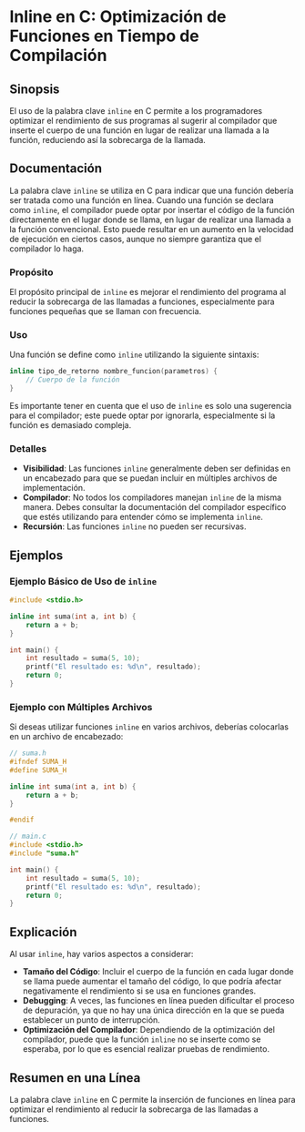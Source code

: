 <!--
Meta Description: # Inline en C: Optimización de Funciones en Tiempo de Compilación ## Sinopsis El uso de la palabra clave `inline` en C permite a los programadores opt...
Meta Keywords: inline, que, función, funciones, una
-->

# Inline en C: Optimización de Funciones en Tiempo de Compilación

## Sinopsis
El uso de la palabra clave `inline` en C permite a los programadores optimizar el rendimiento de sus programas al sugerir al compilador que inserte el cuerpo de una función en lugar de realizar una llamada a la función, reduciendo así la sobrecarga de la llamada.

## Documentación
La palabra clave `inline` se utiliza en C para indicar que una función debería ser tratada como una función en línea. Cuando una función se declara como `inline`, el compilador puede optar por insertar el código de la función directamente en el lugar donde se llama, en lugar de realizar una llamada a la función convencional. Esto puede resultar en un aumento en la velocidad de ejecución en ciertos casos, aunque no siempre garantiza que el compilador lo haga.

### Propósito
El propósito principal de `inline` es mejorar el rendimiento del programa al reducir la sobrecarga de las llamadas a funciones, especialmente para funciones pequeñas que se llaman con frecuencia.

### Uso
Una función se define como `inline` utilizando la siguiente sintaxis:

```c
inline tipo_de_retorno nombre_funcion(parametros) {
    // Cuerpo de la función
}
```

Es importante tener en cuenta que el uso de `inline` es solo una sugerencia para el compilador; este puede optar por ignorarla, especialmente si la función es demasiado compleja.

### Detalles
- **Visibilidad**: Las funciones `inline` generalmente deben ser definidas en un encabezado para que se puedan incluir en múltiples archivos de implementación.
- **Compilador**: No todos los compiladores manejan `inline` de la misma manera. Debes consultar la documentación del compilador específico que estés utilizando para entender cómo se implementa `inline`.
- **Recursión**: Las funciones `inline` no pueden ser recursivas.

## Ejemplos
### Ejemplo Básico de Uso de `inline`

```c
#include <stdio.h>

inline int suma(int a, int b) {
    return a + b;
}

int main() {
    int resultado = suma(5, 10);
    printf("El resultado es: %d\n", resultado);
    return 0;
}
```

### Ejemplo con Múltiples Archivos
Si deseas utilizar funciones `inline` en varios archivos, deberías colocarlas en un archivo de encabezado:

```c
// suma.h
#ifndef SUMA_H
#define SUMA_H

inline int suma(int a, int b) {
    return a + b;
}

#endif
```

```c
// main.c
#include <stdio.h>
#include "suma.h"

int main() {
    int resultado = suma(5, 10);
    printf("El resultado es: %d\n", resultado);
    return 0;
}
```

## Explicación
Al usar `inline`, hay varios aspectos a considerar:

- **Tamaño del Código**: Incluir el cuerpo de la función en cada lugar donde se llama puede aumentar el tamaño del código, lo que podría afectar negativamente el rendimiento si se usa en funciones grandes.
- **Debugging**: A veces, las funciones en línea pueden dificultar el proceso de depuración, ya que no hay una única dirección en la que se pueda establecer un punto de interrupción.
- **Optimización del Compilador**: Dependiendo de la optimización del compilador, puede que la función `inline` no se inserte como se esperaba, por lo que es esencial realizar pruebas de rendimiento.

## Resumen en una Línea
La palabra clave `inline` en C permite la inserción de funciones en línea para optimizar el rendimiento al reducir la sobrecarga de las llamadas a funciones.